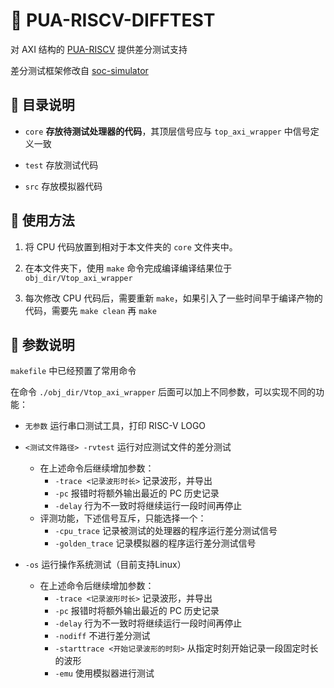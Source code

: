 # 🧬 PUA-RISCV-DIFFTEST

对 AXI 结构的 [PUA-RISCV](https://github.com/Ciliphen/riscv-lab) 提供差分测试支持

差分测试框架修改自 [soc-simulator](https://github.com/cyyself/soc-simulator)

## 📑 目录说明

- `core` **存放待测试处理器的代码**，其顶层信号应与 `top_axi_wrapper` 中信号定义一致

- `test` 存放测试代码

- `src` 存放模拟器代码

## 🔨 使用方法

1. 将 CPU 代码放置到相对于本文件夹的 `core` 文件夹中。

1. 在本文件夹下，使用 `make` 命令完成编译编译结果位于 `obj_dir/Vtop_axi_wrapper`

1. 每次修改 CPU 代码后，需要重新 `make`，如果引入了一些时间早于编译产物的代码，需要先 `make clean` 再 `make`

## 🧪 参数说明

`makefile` 中已经预置了常用命令

在命令 `./obj_dir/Vtop_axi_wrapper` 后面可以加上不同参数，可以实现不同的功能：

- `无参数` 运行串口测试工具，打印 RISC-V LOGO

- `<测试文件路径> -rvtest` 运行对应测试文件的差分测试

  - 在上述命令后继续增加参数：
    - `-trace <记录波形时长>` 记录波形，并导出
    - `-pc` 报错时将额外输出最近的 PC 历史记录
    - `-delay` 行为不一致时将继续运行一段时间再停止
  - 评测功能，下述信号互斥，只能选择一个：
    - `-cpu_trace` 记录被测试的处理器的程序运行差分测试信号
    - `-golden_trace` 记录模拟器的程序运行差分测试信号

- `-os` 运行操作系统测试（目前支持Linux）
  - 在上述命令后继续增加参数：
    - `-trace <记录波形时长>` 记录波形，并导出
    - `-pc` 报错时将额外输出最近的 PC 历史记录
    - `-delay` 行为不一致时将继续运行一段时间再停止
    - `-nodiff` 不进行差分测试
    - `-starttrace <开始记录波形的时刻>` 从指定时刻开始记录一段固定时长的波形
    - `-emu` 使用模拟器进行测试

